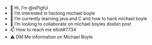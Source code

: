 - 👋 Hi, I’m @isPigful
- 👀 I’m interested in hacking michael boyle
- 🌱 I’m currently learning java and C and how to hack michael boyle
- 💞️ I’m looking to collaborate on michael boyles doxbin post
- 📫 How to reach me elliot#7734
- ⚠️ DM Me information on Michael Boyle
